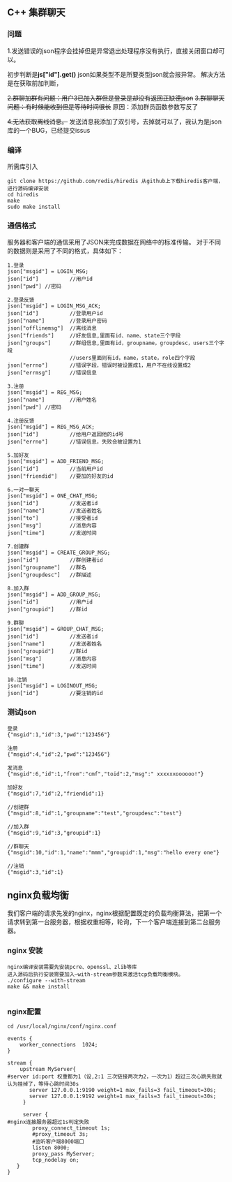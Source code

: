 ## C++ 集群聊天
### 问题
1.发送错误的json程序会挂掉但是异常退出处理程序没有执行，直接关闭窗口却可以。

初步判断是**js["id"].get<int>()** json如果类型不是所要类型json就会报异常。
解决方法是在获取前加判断，

~~2.群聊加群有问题：用户3已加入群但是登录是却没有返回正缺德json~~
~~3.群聊聊天问题：有时候能收到但是等待时间很长~~
原因：添加群员函数参数写反了

~~4.无法获取离线消息。~~
发送消息我添加了双引号，去掉就可以了，我认为是json库的一个BUG，已经提交issus
### 编译
所需库引入
```
git clone https://github.com/redis/hiredis 从github上下载hiredis客户端，进行源码编译安装
cd hiredis
make
sudo make install
```
### 通信格式
服务器和客户端的通信采用了JSON来完成数据在网络中的标准传输。
对于不同的数据则是采用了不同的格式，具体如下：
```
1.登录
json["msgid"] = LOGIN_MSG;
json["id"]			//用户id
json["pwd"]	//密码

2.登录反馈
json["msgid"] = LOGIN_MSG_ACK;
json["id"]			//登录用户id
json["name"]		//登录用户密码
json["offlinemsg"]	//离线消息
json["friends"]		//好友信息,里面有id、name、state三个字段
json["groups"]		//群组信息,里面有id，groupname，groupdesc，users三个字段
					//users里面则有id，name，state，role四个字段
json["errno"]		//错误字段，错误时被设置成1，用户不在线设置成2
json["errmsg"]		//错误信息

3.注册
json["msgid"] = REG_MSG;
json["name"]		//用户姓名
json["pwd"]	//密码

4.注册反馈
json["msgid"] = REG_MSG_ACK;
json["id"]			//给用户返回他的id号
json["errno"]		//错误信息，失败会被设置为1

5.加好友
json["msgid"] = ADD_FRIEND_MSG;
json["id"]			//当前用户id
json["friendid"]	//要加的好友的id

6.一对一聊天
json["msgid"] = ONE_CHAT_MSG;
json["id"]			//发送者id
json["name"]		//发送者姓名
json["to"]			//接受者id
json["msg"]			//消息内容
json["time"]		//发送时间

7.创建群
json["msgid"] = CREATE_GROUP_MSG;
json["id"]			//群创建者id
json["groupname"]	//群名
json["groupdesc"]	//群描述

8.加入群
json["msgid"] = ADD_GROUP_MSG;
json["id"]			//用户id
json["groupid"]		//群id

9.群聊
json["msgid"] = GROUP_CHAT_MSG;
json["id"]			//发送者id
json["name"]		//发送者姓名
json["groupid"]		//群id
json["msg"]			//消息内容
json["time"]		//发送时间

10.注销
json["msgid"] = LOGINOUT_MSG;
json["id"]			//要注销的id
```

### 测试json
```
登录
{"msgid":1,"id":3,"pwd":"123456"}

注册
{"msgid":4,"id":2,"pwd":"123456"}

发消息
{"msgid":6,"id":1,"from":"cmf","toid":2,"msg":" xxxxxxoooooo!"} 

加好友
{"msgid":7,"id":2,"friendid":1}

//创建群
{"msgid":8,"id":1,"groupname":"test","groupdesc":"test"}

//加入群
{"msgid":9,"id":3,"groupid":1}

//群聊天
{"msgid":10,"id":1,"name":"mmm","groupid":1,"msg":"hello every one"}

//注销
{"msgid":3,"id":1}
```

## nginx负载均衡
我们客户端的请求先发的nginx，nginx根据配置既定的负载均衡算法，把第一个请求转到第一台服务器，根据权重相等，轮询，下一个客户端连接到第二台服务器。
### nginx 安装
```
nginx编译安装需要先安装pcre、openssl、zlib等库
进入源码后执行安装需要加入–with-stream参数来激活tcp负载均衡模块。
./configure --with-stream 
make && make install


```
### nginx配置
```
cd /usr/local/nginx/conf/nginx.conf
```
```
events {
    worker_connections  1024;
}

stream {
    upstream MyServer{
#server id:port 权重都为1（设,2:1 三次链接两次为2，一次为1）超过三次心跳失败就认为挂掉了，等待心跳时间30s
       server 127.0.0.1:9190 weight=1 max_fails=3 fail_timeout=30s;
       server 127.0.0.1:9192 weight=1 max_fails=3 fail_timeout=30s;
     }

     server {
#nginx连接服务器超过1s判定失败
        proxy_connect_timeout 1s;
        #proxy_timeout 3s;
        #监听客户端8000端口
        listen 8000;
        proxy_pass MyServer;
        tcp_nodelay on;
   }
}
```